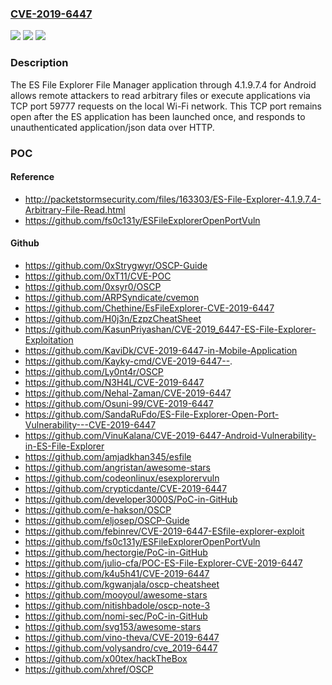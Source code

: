 ### [CVE-2019-6447](https://cve.mitre.org/cgi-bin/cvename.cgi?name=CVE-2019-6447)
![](https://img.shields.io/static/v1?label=Product&message=n%2Fa&color=blue)
![](https://img.shields.io/static/v1?label=Version&message=n%2Fa&color=blue)
![](https://img.shields.io/static/v1?label=Vulnerability&message=n%2Fa&color=brighgreen)

### Description

The ES File Explorer File Manager application through 4.1.9.7.4 for Android allows remote attackers to read arbitrary files or execute applications via TCP port 59777 requests on the local Wi-Fi network. This TCP port remains open after the ES application has been launched once, and responds to unauthenticated application/json data over HTTP.

### POC

#### Reference
- http://packetstormsecurity.com/files/163303/ES-File-Explorer-4.1.9.7.4-Arbitrary-File-Read.html
- https://github.com/fs0c131y/ESFileExplorerOpenPortVuln

#### Github
- https://github.com/0xStrygwyr/OSCP-Guide
- https://github.com/0xT11/CVE-POC
- https://github.com/0xsyr0/OSCP
- https://github.com/ARPSyndicate/cvemon
- https://github.com/Chethine/EsFileExplorer-CVE-2019-6447
- https://github.com/H0j3n/EzpzCheatSheet
- https://github.com/KasunPriyashan/CVE-2019_6447-ES-File-Explorer-Exploitation
- https://github.com/KaviDk/CVE-2019-6447-in-Mobile-Application
- https://github.com/Kayky-cmd/CVE-2019-6447--.
- https://github.com/Ly0nt4r/OSCP
- https://github.com/N3H4L/CVE-2019-6447
- https://github.com/Nehal-Zaman/CVE-2019-6447
- https://github.com/Osuni-99/CVE-2019-6447
- https://github.com/SandaRuFdo/ES-File-Explorer-Open-Port-Vulnerability---CVE-2019-6447
- https://github.com/VinuKalana/CVE-2019-6447-Android-Vulnerability-in-ES-File-Explorer
- https://github.com/amjadkhan345/esfile
- https://github.com/angristan/awesome-stars
- https://github.com/codeonlinux/esexplorervuln
- https://github.com/crypticdante/CVE-2019-6447
- https://github.com/developer3000S/PoC-in-GitHub
- https://github.com/e-hakson/OSCP
- https://github.com/eljosep/OSCP-Guide
- https://github.com/febinrev/CVE-2019-6447-ESfile-explorer-exploit
- https://github.com/fs0c131y/ESFileExplorerOpenPortVuln
- https://github.com/hectorgie/PoC-in-GitHub
- https://github.com/julio-cfa/POC-ES-File-Explorer-CVE-2019-6447
- https://github.com/k4u5h41/CVE-2019-6447
- https://github.com/kgwanjala/oscp-cheatsheet
- https://github.com/mooyoul/awesome-stars
- https://github.com/nitishbadole/oscp-note-3
- https://github.com/nomi-sec/PoC-in-GitHub
- https://github.com/svg153/awesome-stars
- https://github.com/vino-theva/CVE-2019-6447
- https://github.com/volysandro/cve_2019-6447
- https://github.com/x00tex/hackTheBox
- https://github.com/xhref/OSCP

